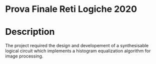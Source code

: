 # Prova Finale Reti Logiche 2020
# Description
The project required the design and developement of a synthesisable logical circuit which implements a histogram equalization algorithm for image processing.
